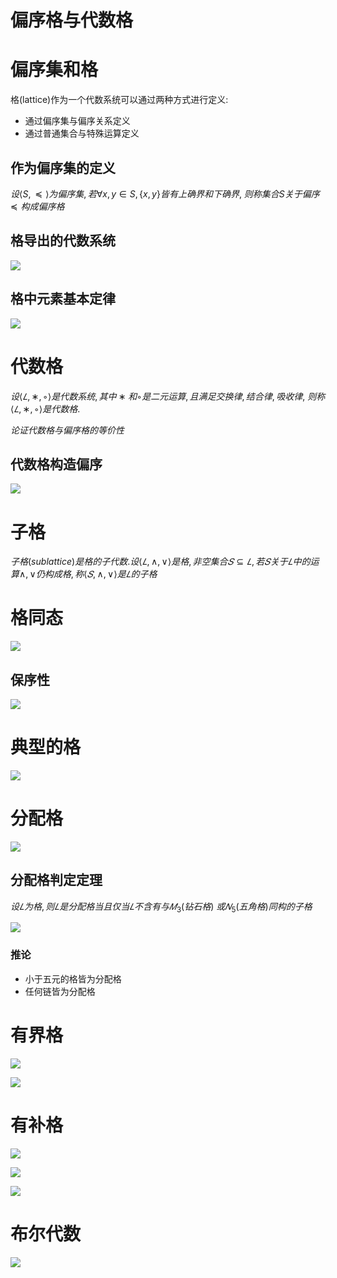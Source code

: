 # 偏序格与代数格

# 偏序集和格

格(lattice)作为一个代数系统可以通过两种方式进行定义:

* 通过偏序集与偏序关系定义
* 通过普通集合与特殊运算定义

## 作为偏序集的定义

$设\langle S, \preceq\rangle 为偏序集, 若\forall x,y\in S,\{x,y\}皆有上确界和下确界,$
$则称集合S关于偏序\preceq 构成偏序格$

## 格导出的代数系统

![](./images/2020-12-10-10-24-58.png)

## 格中元素基本定律

![](./images/2020-12-10-10-31-50.png)

# 代数格

$设\langle 𝐿,∗,◦\rangle 是代数系统, 其中∗和◦是二元运算, 且满足交换律, 结合律, 吸收律,$
$则称\langle 𝐿,∗,◦\rangle 是代数格.$

$论证代数格与偏序格的等价性$

## 代数格构造偏序

![](./images/2020-12-10-10-45-14.png)

# 子格

$子格(sub lattice)是格的子代数. 设\langle 𝐿,∧,∨\rangle 是格, 非空集合𝑆⊆𝐿, 若𝑆关于𝐿中的运算∧, ∨仍构成格, 称\langle 𝑆,∧,∨\rangle 是𝐿的子格$

# 格同态

![](./images/2020-12-10-10-59-15.png)

## 保序性

![](./images/2020-12-10-11-12-22.png)

# 典型的格

![](./images/2020-12-10-11-21-31.png)

# 分配格

![](./images/2020-12-10-11-23-47.png)

## 分配格判定定理

$设𝐿为格, 则𝐿是分配格当且仅当𝐿不含有与𝑀_3(钻石格)$
$或𝑁_5(五角格)同构的子格$

![](./images/2020-12-10-11-31-01.png)

### 推论

* 小于五元的格皆为分配格
* 任何链皆为分配格

# 有界格

![](./images/2020-12-10-11-34-42.png)

![](./images/2020-12-10-11-37-03.png)

# 有补格

![](./images/2020-12-10-11-40-38.png)

![](./images/2020-12-10-11-43-32.png)

![](./images/2020-12-10-11-46-30.png)

# 布尔代数

![](./images/2020-12-10-11-47-00.png)

